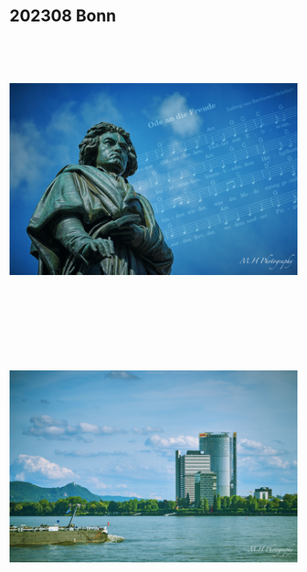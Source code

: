 # 202308 Bonn


<p style="text-align:center;"><img loading="lazy" src="01.jpeg" alt="" style="object-fit:scale-down;
height:500px;/></p>

<p style="text-align:center;"><img loading="lazy" src="02.jpeg" alt="" style="object-fit:scale-down;
height:500px;/></p>

<p style="text-align:center;"><img loading="lazy" src="03.jpeg" alt="" style="object-fit:scale-down;
height:500px;/></p>

<p style="text-align:center;"><img loading="lazy" src="04.jpeg" alt="" style="object-fit:scale-down;
height:500px;/></p>

